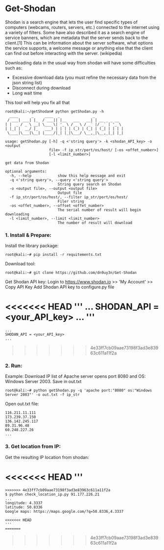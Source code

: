 # Get-Shodan

Shodan is a search engine that lets the user find specific types of computers (webcams, routers, servers, etc.) connected to the internet using a variety of filters. Some have also described it as a search engine of service banners, which are metadata that the server sends back to the client.[1] This can be information about the server software, what options the service supports, a welcome message or anything else that the client can find out before interacting with the server. (wikipedia)

Downloading data in the usual way from shodan will have some difficulties such as:
 - Excessive download data (you must refine the necessary data from the json string list)
 - Disconnect during download
 - Long wait time
 
This tool will help you fix all that

```
root@kali:~/getShodan# python getShodan.py -h
  ____      _     ____  _               _             
 / ___| ___| |_  / ___|| |__   ___   __| | __ _ _ __  
| |  _ / _ \ __| \___ \| '_ \ / _ \ / _` |/ _` | '_ \ 
| |_| |  __/ |_   ___) | | | | (_) | (_| | (_| | | | |
 \____|\___|\__| |____/|_| |_|\___/ \__,_|\__,_|_| |_|

usage: getShodan.py [-h] -q <'string query'> -k <shodan_API_key> -o <output
                    file> -f ip_str/port/os/host/ [-os <offet_number>]
                    [-l <limit_number>]

get data from Shodan

optional arguments:
  -h, --help            show this help message and exit
  -q <'string query'>, --query <'string query'>
                        String query search on Shodan
  -o <output file>, --output <output file>
                        Output file
  -f ip_str/port/os/host/, --filter ip_str/port/os/host/
                        Filer string
  -os <offet_number>, --offset <offet_number>
                        The serial number of result will begin downloading
  -l <limit_number>, --limit <limit_number>
                        The number of result will download

```

### 1. Install & Prepare:
Install the library package:

```
root@kali:~# pip install -r requitements.txt
```
Download tool:

```
root@kali:~# git clone https://github.com/dn9uy3n/Get-Shodan
```

Get Shodan API key: Login to https://www.shodan.io >> 'My Account' >> Copy API Key
Add Shodan API key to configure.py file

<<<<<<< HEAD
'''
...
SHODAN_API = <your_API_key>
...
'''
=======
```
...
SHODAN_API = <your_API_key>
...
```
>>>>>>> 4e33ff7cb09aae73198f3ad3e83963c611a11f2a

### 2. Run:
Example: Download IP list of Apache server opens port 8080 and OS: Windows Server 2003. Save in out.txt

```
root@kali:~# python getShodan.py -q 'apache port:"8080" os:"Windows Server 2003"' -o out.txt -f ip_str
```

Open out.txt file:
```
116.211.11.111
173.239.37.150
136.142.245.117
89.31.96.48
60.248.227.26
...
```

### 3. Get location from IP:
Get the resulting IP location from shodan:

<<<<<<< HEAD
'''
=======
```
>>>>>>> 4e33ff7cb09aae73198f3ad3e83963c611a11f2a
$ python check_location_ip.py 91.177.226.21
...
longitude: 4.3337
latitude: 50.8336
Google maps: https://maps.google.com/?q=50.8336,4.3337

<<<<<<< HEAD
'''
=======
```
>>>>>>> 4e33ff7cb09aae73198f3ad3e83963c611a11f2a

